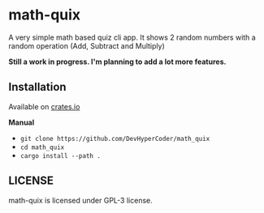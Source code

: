 # math-quix

A very simple math based quiz cli app. It shows 2 random numbers with a random operation (Add, Subtract and Multiply)

**Still a work in progress. I'm planning to add a lot more features.**

## Installation

Available on [crates.io](https://crates.io/crates/math_quix)

**Manual**

- `git clone https://github.com/DevHyperCoder/math_quix`
- `cd math_quix`
- `cargo install --path .`


## LICENSE

math-quix is licensed under GPL-3 license.


